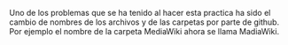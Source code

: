 Uno de los problemas que se ha tenido al hacer esta practica ha sido el cambio de nombres de los archivos y de las carpetas por
parte de github. Por ejemplo el nombre de la carpeta MediaWiki ahora se llama MadiaWiki.
